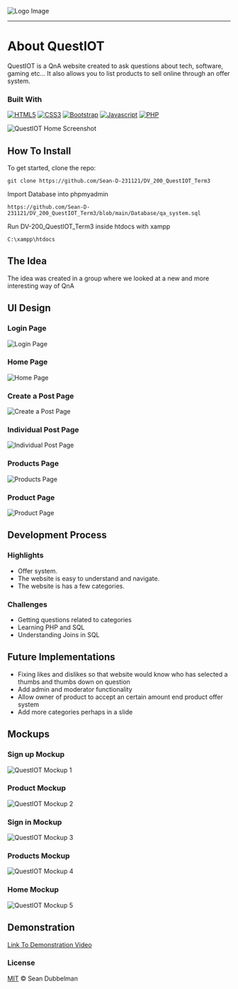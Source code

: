 ![Logo Image](https://github.com/Sean-D-231121/DV_200_QuestIOT_Term3/blob/main/assets/logo.png)

- - - -

# About QuestIOT

QuestIOT is a QnA website created to ask questions about tech, software, gaming etc... It also allows you to list products to sell online through an offer system.

### Built With
[![HTML5](https://img.shields.io/badge/HTML5-E34F26?style=for-the-badge&logo=html5&logoColor=white)](https://www.w3.org/html/)
[![CSS3](https://img.shields.io/badge/CSS3-1572B6?style=for-the-badge&logo=css3&logoColor=white)](https://www.w3.org/Style/CSS/Overview.en.html)
[![Bootstrap](https://img.shields.io/badge/Bootstrap-563D7C?style=for-the-badge&logo=bootstrap&logoColor=white)](https://getbootstrap.com/)
[![Javascript](https://img.shields.io/badge/JavaScript-323330?style=for-the-badge&logo=javascript&logoColor=F7DF1E)](https://www.javascript.com/)
[![PHP](https://img.shields.io/badge/PHP-7377AD?style=for-the-badge&logo=php&logoColor=white)](https://www.php.net/)




![QuestIOT Home Screenshot](https://github.com/Sean-D-231121/DV_200_QuestIOT_Term3/blob/main/assets/Home.png)

## How To Install

To get started, clone the repo:
```
git clone https://github.com/Sean-D-231121/DV_200_QuestIOT_Term3
```

Import Database into phpmyadmin
```
https://github.com/Sean-D-231121/DV_200_QuestIOT_Term3/blob/main/Database/qa_system.sql
```

Run DV-200_QuestIOT_Term3 inside htdocs with xampp
```
C:\xampp\htdocs
```

## The Idea

The idea was created in a group where we looked at a new and more interesting way of QnA

## UI Design

### Login Page
![Login Page ](https://github.com/Sean-D-231121/DV_200_QuestIOT_Term3/blob/main/assets/Signin.png)

### Home Page
![Home Page](https://github.com/Sean-D-231121/DV_200_QuestIOT_Term3/blob/main/assets/Home.png)

### Create a Post Page
![Create a Post Page ](https://github.com/Sean-D-231121/DV_200_QuestIOT_Term3/blob/main/assets/Create_a_post_page.png)

### Individual Post Page
![Individual Post Page ](https://github.com/Sean-D-231121/DV_200_QuestIOT_Term3/blob/main/assets/QuestionPostPage.png)

### Products Page
![Products Page ](hhttps://github.com/Sean-D-231121/DV_200_QuestIOT_Term3/blob/main/assets/Productspage.png)

### Product Page
![Product Page ](https://github.com/Sean-D-231121/DV_200_QuestIOT_Term3/blob/main/assets/Product-single-page.png)

## Development Process

### Highlights
* Offer system.
* The website is easy to understand and navigate.
* The website is has a few categories.

### Challenges
* Getting questions related to categories
* Learning PHP and SQL
* Understanding Joins in SQL

## Future Implementations

* Fixing likes and dislikes so that website would know who has selected a thumbs and thumbs down on question
* Add admin and moderator functionality
* Allow owner of product to accept an certain amount end product offer system
* Add more categories perhaps in a slide 

## Mockups

### Sign up Mockup
![QuestIOT Mockup 1](https://github.com/Sean-D-231121/DV_200_QuestIOT_Term3/blob/main/assets/Mockup%201.png)

### Product Mockup
![QuestIOT Mockup 2](https://github.com/Sean-D-231121/DV_200_QuestIOT_Term3/blob/main/assets/Mockup%202.png)

### Sign in Mockup
![QuestIOT Mockup 3](https://github.com/Sean-D-231121/DV_200_QuestIOT_Term3/blob/main/assets/Mockup%203.png)

### Products Mockup
![QuestIOT Mockup 4](https://github.com/Sean-D-231121/DV_200_QuestIOT_Term3/blob/main/assets/Mockup%204.png)

### Home Mockup
![QuestIOT Mockup 5](https://github.com/Sean-D-231121/DV_200_QuestIOT_Term3/blob/main/assets/Mockup%205.png)

## Demonstration
[Link To Demonstration Video](https://drive.google.com/file/d/1316DI8OWq96WgLjlq8-xbC5zbnefhtsR/view?usp=sharing)

### License
[MIT](LICENSE) © Sean Dubbelman
 
